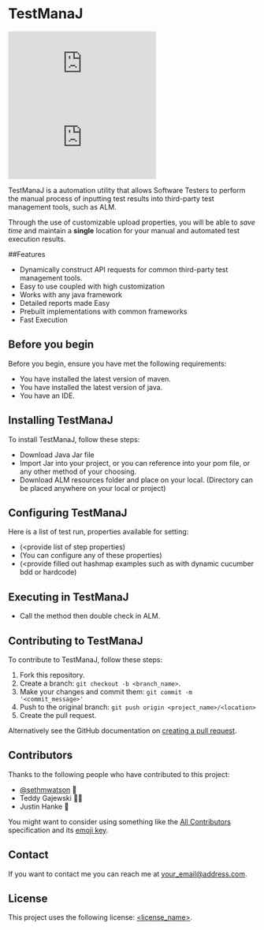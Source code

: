 # TestManaJ

<!--- These are examples. See https://shields.io for others or to customize this set of shields. You might want to include dependencies, project status and licence info here --->
![GitHub repo size](https://img.shields.io/github/repo-size/scottydocs/README-template.md)
![GitHub contributors](https://img.shields.io/github/contributors/scottydocs/README-template.md)




TestManaJ is a automation utility that allows Software Testers to perform the manual process of inputting test results into third-party test management tools, such as ALM.

<!---This utility, developed in Java, dynamically constructs API requests for common third-party test management tools, such as ALM.
--->

Through the use of customizable upload properties, you will be able to *save time* and maintain a **single** location for your manual and automated test execution results.





##Features 
* Dynamically construct API requests for common third-party test management tools. 
* Easy to use coupled with high customization
* Works with any java framework
* Detailed reports made Easy
* Prebuilt implementations with common frameworks
* Fast Execution

## Before you begin

Before you begin, ensure you have met the following requirements:

* You have installed the latest version of maven.
* You have installed the latest version of java.
* You have an IDE.

<!--- These are just example requirements. Add, duplicate or remove as required
* You have installed the latest version of `<coding_language/dependency/requirement_1>`
* You have a `<Windows/Linux/Mac>` machine. State which OS is supported/which is not.
* You have read `<guide/link/documentation_related_to_project>`.--->

## Installing TestManaJ

To install TestManaJ, follow these steps:

* Download Java Jar file
* Import Jar into your project, or you can reference into your pom file, or any other method of your choosing.
* Download ALM resources folder and place on your local. (Directory can be placed anywhere on your local or project)


<!---Linux and macOS:
```
<install_command>
```

Windows:
```
<install_command>
```
## Using TestManaJ

To use <project_name>, follow these steps:

```
<usage_example>
```

Add run commands and examples you think users will find useful. Provide an options reference for bonus points!

--->

## Configuring TestManaJ
Here is a list of test run, properties available for setting:



* (<provide list of step properties)
* (You can configure any of these properties)
* (<provide filled out hashmap examples such as with dynamic cucumber bdd or hardcode)

## Executing in TestManaJ
* Call the method then double check in ALM.

## Contributing to TestManaJ
<!--- If your README is long or you have some specific process or steps you want contributors to follow, consider creating a separate CONTRIBUTING.md file--->
To contribute to TestManaJ, follow these steps:

1. Fork this repository.
2. Create a branch: `git checkout -b <branch_name>`.
3. Make your changes and commit them: `git commit -m '<commit_message>'`
4. Push to the original branch: `git push origin <project_name>/<location>`
5. Create the pull request.

Alternatively see the GitHub documentation on [creating a pull request](https://help.github.com/en/github/collaborating-with-issues-and-pull-requests/creating-a-pull-request).

## Contributors

Thanks to the following people who have contributed to this project:

* [@sethmwatson](https://github.com/sethmwatson) 📖
* Teddy Gajewski 🐛📖
* Justin Hanke 🐛

You might want to consider using something like the [All Contributors](https://github.com/all-contributors/all-contributors) specification and its [emoji key](https://allcontributors.org/docs/en/emoji-key).

## Contact

If you want to contact me you can reach me at <your_email@address.com>.

## License
<!--- If you're not sure which open license to use see https://choosealicense.com/--->

This project uses the following license: [<license_name>](<link>).
